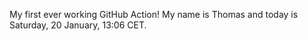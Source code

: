 My first ever working GitHub Action!
My name is Thomas and today is Saturday, 20 January, 13:06 CET. 
